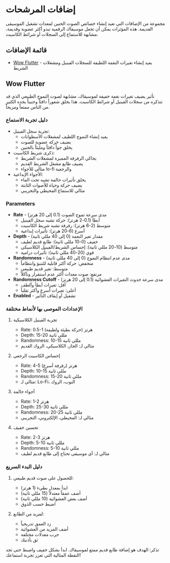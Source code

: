 # إضافات المرشحات

مجموعة من الإضافات التي تعيد إنشاء خصائص الصوت الحنين لمعدات تشغيل الموسيقى القديمة. هذه المؤثرات يمكن أن تجعل موسيقاك الرقمية تبدو أكثر عضوية وقديمة، مشابهة للاستماع إلى السجلات أو شرائط الكاسيت.

## قائمة الإضافات

- [Wow Flutter](#wow-flutter) - يعيد إنشاء تغيرات النغمة اللطيفة للسجلات الفينيل ومشغلات الشريط

## Wow Flutter

تأثير يضيف تغيرات نغمة خفيفة لموسيقاك، مشابهة لصوت التموج الطبيعي الذي قد تتذكره من سجلات الفينيل أو شرائط الكاسيت. هذا يخلق شعوراً دافئاً وحنيناً يجده الكثير من الناس ممتعاً ومريحاً.

### دليل تجربة الاستماع
- تجربة سجل الفينيل:
  - يعيد إنشاء التموج اللطيف لمشغلات الأسطوانات
  - يضيف حركة عضوية للصوت
  - يخلق جواً دافئاً ومليئاً بالحنين
- ذكرى شريط الكاسيت:
  - يحاكي الرفرفة المميزة لمشغلات الشريط
  - يضيف طابع مشغل الشريط القديم
  - مثالي للأجواء lo-fi والرجعية
- الأجواء الإبداعية:
  - يخلق تأثيرات حالمة تشبه تحت الماء
  - يضيف حركة وحياة للأصوات الثابتة
  - مثالي للاستماع المحيطي والتجريبي

### Parameters
- **Rate** - مدى سرعة تموج الصوت (0.1 إلى 20 هرتز)
  - أبطأ (0.1-2 هرتز): حركة تشبه سجل الفينيل
  - متوسط (2-6 هرتز): رفرفة تشبه شريط الكاسيت
  - أسرع (6-20 هرتز): تأثيرات إبداعية
- **Depth** - مقدار تغير النغمة (0 إلى 40 مللي ثانية)
  - خفيف (0-10 مللي ثانية): طابع قديم لطيف
  - متوسط (10-20 مللي ثانية): إحساس الشريط/الفينيل الكلاسيكي
  - قوي (20-40 مللي ثانية): تأثيرات درامية
- **Randomness** - مدى عدم انتظام التموج (0 إلى 40 مللي ثانية)
  - منخفض: حركة أكثر قابلية للتنبؤ وانتظاماً
  - متوسط: تغير قديم طبيعي
  - مرتفع: صوت معدات أكثر عدم استقرار وتآكلاً
- **Randomness Cutoff** - مدى سرعة حدوث التغيرات العشوائية (0.1 إلى 20 هرتز)
  - أقل: تغيرات أبطأ وألطف
  - أعلى: تغيرات أسرع وأكثر تقلباً
- **Enabled** - تشغيل أو إيقاف التأثير

### الإعدادات الموصى بها لأنماط مختلفة

1. تجربة الفينيل الكلاسيكية
   - Rate: 0.5-1 هرتز (حركة بطيئة ولطيفة)
   - Depth: 15-20 مللي ثانية
   - Randomness: 10-15 مللي ثانية
   - مثالي لـ: الجاز، الكلاسيكي، الروك القديم

2. إحساس الكاسيت الرجعي
   - Rate: 4-5 هرتز (رفرفة أسرع)
   - Depth: 10-15 مللي ثانية
   - Randomness: 15-20 مللي ثانية
   - مثالي لـ: Lo-Fi، البوب، الروك

3. أجواء حالمة
   - Rate: 1-2 هرتز
   - Depth: 25-30 مللي ثانية
   - Randomness: 20-25 مللي ثانية
   - مثالي لـ: المحيطي، الإلكتروني، التجريبي

4. تحسين خفيف
   - Rate: 2-3 هرتز
   - Depth: 5-10 مللي ثانية
   - Randomness: 5-10 مللي ثانية
   - مثالي لـ: أي موسيقى تحتاج إلى طابع قديم لطيف

### دليل البدء السريع

1. للحصول على صوت قديم طبيعي:
   - ابدأ بمعدل بطيء (1 هرتز)
   - أضف عمقاً معتدلاً (15 مللي ثانية)
   - أضف بعض العشوائية (10 مللي ثانية)
   - اضبط حسب الذوق

2. لمزيد من الطابع:
   - زد العمق تدريجياً
   - أضف المزيد من العشوائية
   - جرب معدلات مختلفة
   - ثق بأذنيك

تذكر: الهدف هو إضافة طابع قديم ممتع لموسيقاك. ابدأ بشكل خفيف واضبط حتى تجد النقطة المثالية التي تعزز تجربة استماعك!